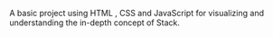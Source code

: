 A basic project using HTML , CSS and JavaScript for visualizing and understanding the in-depth concept of Stack.
